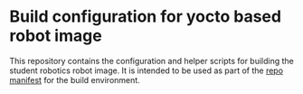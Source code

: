 Build configuration for yocto based robot image
===============================================

This repository contains the configuration and helper scripts for building the student robotics robot image. It is intended to be used as part of the [repo manifest][manifest] for the build environment.

[manifest]: https://github.com/srobo/robot-image-manifest
